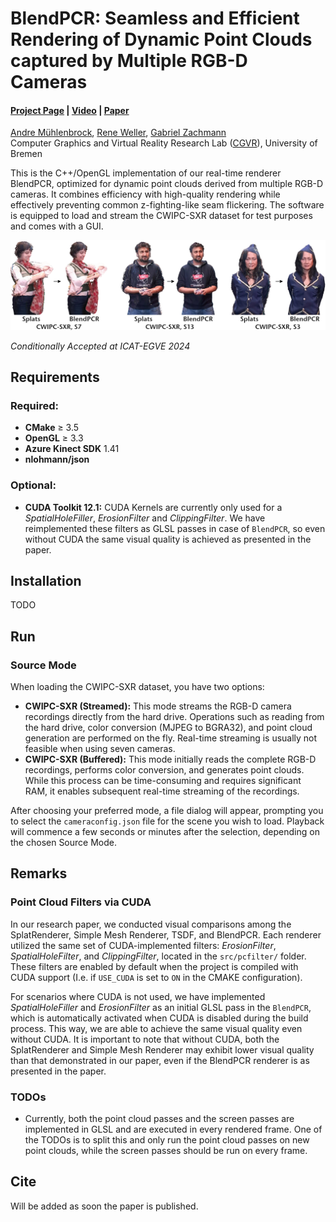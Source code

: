 # BlendPCR: Seamless and Efficient Rendering of Dynamic Point Clouds captured by Multiple RGB-D Cameras

#### [Project Page](https://cgvr.cs.uni-bremen.de/projects/blendpcr) |  [Video](https://cgvr.cs.uni-bremen.de/projects/blendpcr/video.mp4) | [Paper](https://link_to_eg_digital_library)
[Andre Mühlenbrock](https://orcid.org/0000-0002-7836-3341), [Rene Weller](https://orcid.org/0009-0002-2544-4153), [Gabriel Zachmann](https://orcid.org/0000-0001-8155-1127)\
Computer Graphics and Virtual Reality Research Lab ([CGVR](https://cgvr.cs.uni-bremen.de/)), University of Bremen

This is the C++/OpenGL implementation of our real-time renderer BlendPCR, optimized for dynamic point clouds derived from multiple RGB-D cameras. It combines efficiency with high-quality rendering while effectively preventing common z-fighting-like seam flickering. The software is equipped to load and stream the CWIPC-SXR dataset for test purposes and comes with a GUI.

![image](images/teaser.jpg)


*Conditionally Accepted at ICAT-EGVE 2024*
 


## Requirements
### Required:
 - **CMake** ≥ 3.5
 - **OpenGL** ≥ 3.3
 - **Azure Kinect SDK** 1.41
 - **nlohmann/json**
 
### Optional:
 - **CUDA Toolkit 12.1:** CUDA Kernels are currently only used for a *SpatialHoleFiller*, *ErosionFilter* and *ClippingFilter*. We have reimplemented these filters as GLSL passes in case of `BlendPCR`, so even without CUDA the same visual quality is achieved as presented in the paper.
 
 
## Installation
TODO

## Run


### Source Mode
When loading the CWIPC-SXR dataset, you have two options:

- **CWIPC-SXR (Streamed):** This mode streams the RGB-D camera recordings directly from the hard drive. Operations such as reading from the hard drive, color conversion (MJPEG to BGRA32), and point cloud generation are performed on the fly. Real-time streaming is usually not feasible when using seven cameras.
- **CWIPC-SXR (Buffered):** This mode initially reads the complete RGB-D recordings, performs color conversion, and generates point clouds. While this process can be time-consuming and requires significant RAM, it enables subsequent real-time streaming of the recordings.

After choosing your preferred mode, a file dialog will appear, prompting you to select the `cameraconfig.json` file for the scene you wish to load. Playback will commence a few seconds or minutes after the selection, depending on the chosen Source Mode.

## Remarks
### Point Cloud Filters via CUDA
In our research paper, we conducted visual comparisons among the SplatRenderer, Simple Mesh Renderer, TSDF, and BlendPCR. Each renderer utilized the same set of CUDA-implemented filters: *ErosionFilter*, *SpatialHoleFilter*, and *ClippingFilter*, located in the `src/pcfilter/` folder. These filters are enabled by default when the project is compiled with CUDA support (I.e. if `USE_CUDA` is set to `ON` in the CMAKE configuration).

For scenarios where CUDA is not used, we have implemented *SpatialHoleFiller* and *ErosionFilter* as an initial GLSL pass in the `BlendPCR`, which is automatically activated when CUDA is disabled during the build process. This way, we are able to achieve the same visual quality even without CUDA. It is important to note that without CUDA, both the SplatRenderer and Simple Mesh Renderer may exhibit lower visual quality than that demonstrated in our paper, even if the BlendPCR renderer is as presented in the paper.

### TODOs
- Currently, both the point cloud passes and the screen passes are implemented in GLSL and are executed in every rendered frame. One of the TODOs is to split this and only run the point cloud passes on new point clouds, while the screen passes should be run on every frame.

## Cite
Will be added as soon the paper is published.
